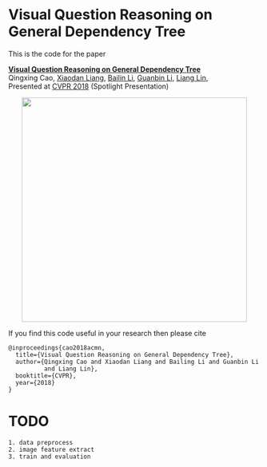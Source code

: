 # Visual Question Reasoning on General Dependency Tree

This is the code for the paper

 **<a href="https://arxiv.org/abs/1804.00105">Visual Question Reasoning on General Dependency Tree</a>**
 <br>
Qingxing Cao,
 <a href='https://www.cs.cmu.edu/~xiaodan1/'>Xiaodan Liang</a>,
 <a href='https://bezorro.github.io/'>Bailin Li</a>,
 <a href='https://sites.google.com/site/ligb86/home/'>Guanbin Li</a>,
 <a href='http://www.linliang.net/'>Liang Lin</a>,
 <br>
 Presented at [CVPR 2018](http://cvpr2018.thecvf.com/) (Spotlight Presentation)

 <div align="center">
  <img src="https://github.com/bezorro/ACMN-Pytorch/blob/master/img/introduction.png" width="450px">
</div>

If you find this code useful in your research then please cite

```
@inproceedings{cao2018acmn,
  title={Visual Question Reasoning on General Dependency Tree},
  author={Qingxing Cao and Xiaodan Liang and Bailing Li and Guanbin Li
          and Liang Lin},
  booktitle={CVPR},
  year={2018}
}
```



# TODO
```
1. data preprocess
2. image feature extract
3. train and evaluation
```